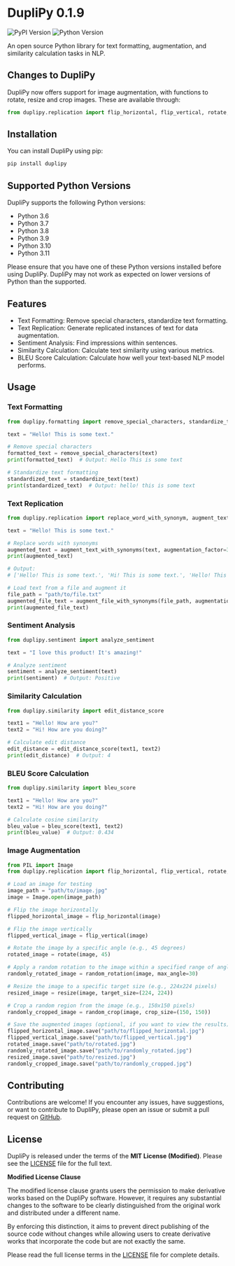 # DupliPy 0.1.9
![PyPI Version](https://img.shields.io/pypi/v/duplipy)
![Python Version](https://img.shields.io/badge/python-3.11-blue.svg)

An open source Python library for text formatting, augmentation, and similarity calculation tasks in NLP.

## Changes to DupliPy

DupliPy now offers support for image augmentation, with functions to rotate, resize and crop images. These are available through:
```python
from duplipy.replication import flip_horizontal, flip_vertical, rotate, random_rotation, resize, crop, random_crop
```

## Installation

You can install DupliPy using pip:

```bash
pip install duplipy
```

## Supported Python Versions

DupliPy supports the following Python versions:

- Python 3.6
- Python 3.7
- Python 3.8
- Python 3.9
- Python 3.10
- Python 3.11

Please ensure that you have one of these Python versions installed before using DupliPy. DupliPy may not work as expected on lower versions of Python than the supported.

## Features

- Text Formatting: Remove special characters, standardize text formatting.
- Text Replication: Generate replicated instances of text for data augmentation.
- Sentiment Analysis: Find impressions within sentences.
- Similarity Calculation: Calculate text similarity using various metrics.
- BLEU Score Calculation: Calculate how well your text-based NLP model performs.

## Usage

### Text Formatting

```python
from duplipy.formatting import remove_special_characters, standardize_text

text = "Hello! This is some text."

# Remove special characters
formatted_text = remove_special_characters(text)
print(formatted_text)  # Output: Hello This is some text

# Standardize text formatting
standardized_text = standardize_text(text)
print(standardized_text)  # Output: hello! this is some text
```

### Text Replication

```python
from duplipy.replication import replace_word_with_synonym, augment_text_with_synonyms

text = "Hello! This is some text."

# Replace words with synonyms
augmented_text = augment_text_with_synonyms(text, augmentation_factor=3, probability=0.5)
print(augmented_text)

# Output:
# ['Hello! This is some text.', 'Hi! This is some text.', 'Hello! This is certain text.']

# Load text from a file and augment it
file_path = "path/to/file.txt"
augmented_file_text = augment_file_with_synonyms(file_path, augmentation_factor=3, probability=0.5)
print(augmented_file_text)
```

### Sentiment Analysis

```python
from duplipy.sentiment import analyze_sentiment

text = "I love this product! It's amazing!"

# Analyze sentiment
sentiment = analyze_sentiment(text)
print(sentiment)  # Output: Positive
```

### Similarity Calculation

```python
from duplipy.similarity import edit_distance_score

text1 = "Hello! How are you?"
text2 = "Hi! How are you doing?"

# Calculate edit distance
edit_distance = edit_distance_score(text1, text2)
print(edit_distance)  # Output: 4
```

### BLEU Score Calculation

```python
from duplipy.similarity import bleu_score

text1 = "Hello! How are you?"
text2 = "Hi! How are you doing?"

# Calculate cosine similarity
bleu_value = bleu_score(text1, text2)
print(bleu_value)  # Output: 0.434
```

### Image Augmentation

```python
from PIL import Image
from duplipy.replication import flip_horizontal, flip_vertical, rotate, random_rotation, resize, crop, random_crop

# Load an image for testing
image_path = "path/to/image.jpg"
image = Image.open(image_path)

# Flip the image horizontally
flipped_horizontal_image = flip_horizontal(image)

# Flip the image vertically
flipped_vertical_image = flip_vertical(image)

# Rotate the image by a specific angle (e.g., 45 degrees)
rotated_image = rotate(image, 45)

# Apply a random rotation to the image within a specified range of angles (e.g., -30 to 30 degrees)
randomly_rotated_image = random_rotation(image, max_angle=30)

# Resize the image to a specific target size (e.g., 224x224 pixels)
resized_image = resize(image, target_size=(224, 224))

# Crop a random region from the image (e.g., 150x150 pixels)
randomly_cropped_image = random_crop(image, crop_size=(150, 150))

# Save the augmented images (optional, if you want to view the results)
flipped_horizontal_image.save("path/to/flipped_horizontal.jpg")
flipped_vertical_image.save("path/to/flipped_vertical.jpg")
rotated_image.save("path/to/rotated.jpg")
randomly_rotated_image.save("path/to/randomly_rotated.jpg")
resized_image.save("path/to/resized.jpg")
randomly_cropped_image.save("path/to/randomly_cropped.jpg")
```

## Contributing

Contributions are welcome! If you encounter any issues, have suggestions, or want to contribute to DupliPy, please open an issue or submit a pull request on [GitHub](https://github.com/infinitode/duplipy).

## License

DupliPy is released under the terms of the **MIT License (Modified)**. Please see the [LICENSE](https://github.com/infinitode/duplipy/blob/main/LICENSE) file for the full text.

**Modified License Clause**



The modified license clause grants users the permission to make derivative works based on the DupliPy software. However, it requires any substantial changes to the software to be clearly distinguished from the original work and distributed under a different name.

By enforcing this distinction, it aims to prevent direct publishing of the source code without changes while allowing users to create derivative works that incorporate the code but are not exactly the same.

Please read the full license terms in the [LICENSE](https://github.com/infinitode/duplipy/blob/main/LICENSE) file for complete details.
